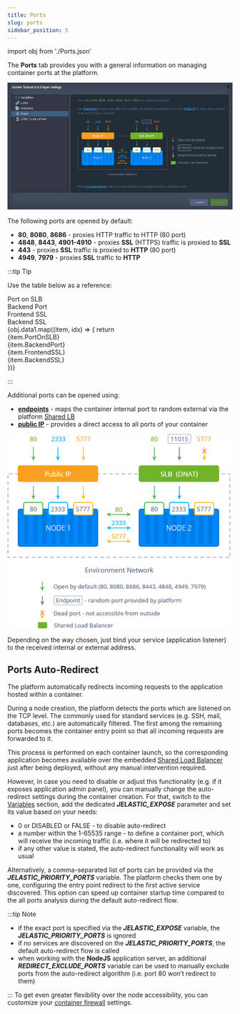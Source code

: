 ```yaml
---
title: Ports
slug: ports
sidebar_position: 5
---
```


import obj from './Ports.json'

The **Ports** tab provides you with a general information on managing container ports at the platform.

![Locale Dropdown](./img/Ports/01-ports-layer-settings.png)

The following ports are opened by default:

- **80**, **8080**, **8686** - proxies HTTP traffic to HTTP (80 port)
- **4848**, **8443**, **4901-4910** - proxies **SSL** (HTTPS) traffic is proxied to **SSL**
- **443** - proxies **SSL** traffic is proxied to **HTTP** (80 port)
- **4949**, **7979** - proxies **SSL** traffic to **HTTP**

:::tip Tip

Use the table below as a reference:

<div style={{
        width: '100%',
        margin: '0 0 1rem 0',
        borderRadius: '7px',
        overflow: 'hidden',
        background: 'white',
    }} >
    <div>
        <div style={{
            width: '100%',
            height: 'auto',
            border: '1px solid var(--ifm-toc-border-color)',
            display: 'grid', 
            fontWeight: '500',
            color: 'var(--table-color-primary)',
            background: 'var(--table-bg-primary-t2)', 
            gridTemplateColumns: '1fr 1fr 1fr 1fr',
            overflow: 'hidden',
        }}>
            <div style={{
                display: 'flex', 
                alignItems: 'center', 
                justifyContent: 'center',
                padding: '20px',
                wordBreak: 'break-all',
                borderRight: '1px solid var(--ifm-toc-border-color)',
            }}>
                Port on SLB
            </div>
            <div style={{
                display: 'flex', 
                alignItems: 'center', 
                justifyContent: 'center',
                padding: '20px',
                borderRight: '1px solid var(--ifm-toc-border-color)',
                wordBreak: 'break-all'
            }}>
               Backend Port
            </div>
            <div style={{
                display: 'flex', 
                alignItems: 'center', 
                justifyContent: 'center',
                padding: '20px',
                borderRight: '1px solid var(--ifm-toc-border-color)',
                wordBreak: 'break-all'
            }}>
                Frontend SSL
            </div> 
            <div style={{
                display: 'flex', 
                alignItems: 'center', 
                justifyContent: 'center',
                padding: '20px',
                borderRight: '1px solid var(--ifm-toc-border-color)',
                wordBreak: 'break-all'
            }}>
                Backend SSL
            </div>
        </div>
        {obj.data1.map((item, idx) => {
          return <div key={idx} style={{
            width: '100%',
            height: 'auto',
            border: '1px solid var(--ifm-toc-border-color)',
            display: 'grid', 
           gridTemplateColumns: '1fr 1fr 1fr 1fr',
            fontWeight: '400',
        }}>
            <div style={{
                padding: '20px',
                borderRight: '1px solid var(--ifm-toc-border-color)',
                background: 'var(--table-bg-primary-t1)',
                display: 'flex', 
                alignItems: 'center', 
                justifyContent: 'flex-start',
                wordBreak: 'break-all',
                padding: '20px',
            }}>
                {item.PortOnSLB}
            </div>
            <div style={{
                display: 'flex', 
                alignItems: 'center', 
                justifyContent: 'center',
                padding: '20px',
                wordBreak: 'break-all'
            }}>
                {item.BackendPort}
            </div>
            <div style={{
                wordBreak: 'break-all',
                 padding: '20px',
            }}>
                {item.FrontendSSL}
            </div>
            <div style={{
                wordBreak: 'break-all',
                 padding: '20px',
            }}>
                {item.BackendSSL}
            </div>
        </div>
        })}
    </div>
</div>

:::

Additional ports can be opened using:

- **[endpoints](/docs/application-setting/external-access-to-applications/endpoints)** - maps the container internal port to random external via the platform [Shared LB](/docs/application-setting/external-access-to-applications/shared-load-balancer)
- **[public IP](/docs/application-setting/external-access-to-applications/public-ip)** - provides a direct access to all ports of your container

<div style={{
    display:'flex',
    justifyContent: 'center',
    margin: '0 0 1rem 0'
}}>

![Locale Dropdown](./img/Ports/02-container-access-ports-scheme.png)

</div>

Depending on the way chosen, just bind your service (application listener) to the received internal or external address.

## Ports Auto-Redirect

The platform automatically redirects incoming requests to the application hosted within a container.

During a node creation, the platform detects the ports which are listened on the TCP level. The commonly used for standard services (e.g. SSH, mail, databases, etc.) are automatically filtered. The first among the remaining ports becomes the container entry point so that all incoming requests are forwarded to it.

This process is performed on each container launch, so the corresponding application becomes available over the embedded [Shared Load Balancer](/docs/application-setting/external-access-to-applications/shared-load-balancer) just after being deployed, without any manual intervention required.

However, in case you need to disable or adjust this functionality (e.g. if it exposes application admin panel), you can manually change the auto-redirect settings during the container creation. For that, switch to the [Variables](/docs/container/container-configuration/variables) section, add the dedicated **_JELASTIC_EXPOSE_** parameter and set its value based on your needs:

- 0 or DISABLED or FALSE - to disable auto-redirect
- a number within the 1-65535 range - to define a container port, which will receive the incoming traffic (i.e. where it will be redirected to)
- if any other value is stated, the auto-redirect functionality will work as usual

Alternatively, a comma-separated list of ports can be provided via the **_JELASTIC_PRIORITY_PORTS_** variable. The platform checks them one by one, configuring the entry point redirect to the first active service discovered. This option can speed up container startup time compared to the all ports analysis during the default auto-redirect flow.

:::tip Note

- if the exact port is specified via the **_JELASTIC_EXPOSE_** variable, the **_JELASTIC_PRIORITY_PORTS_** is ignored
- if no services are discovered on the **_JELASTIC_PRIORITY_PORTS_**, the default auto-redirect flow is called
- when working with the **NodeJS** application server, an additional **_REDIRECT_EXCLUDE_PORTS_** variable can be used to manually exclude ports from the auto-redirect algorithm (i.e. port 80 won’t redirect to them)

:::
To get even greater flexibility over the node accessibility, you can customize your [container firewall](/docs/application-setting/external-access-to-applications/container-firewall) settings.
